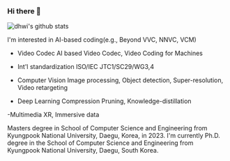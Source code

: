 ### Hi there 👋

![dhwi's github stats](https://github-readme-stats.vercel.app/api?username=dhwi96&show_icons=true)


I'm interested in AI-based coding(e.g., Beyond VVC, NNVC, VCM)

- Video Codec
AI based Video Codec, Video Coding for Machines

- Int'l standardization
ISO/IEC JTC1/SC29/WG3,4 

- Computer Vision
Image processing, Object detection, Super-resolution, Video retargeting

- Deep Learning Compression
Pruning, Knowledge-distillation

-Multimedia
XR, Immersive data

Masters degree in School of Computer Science and Engineering from Kyungpook National University, Daegu, Korea, in 2023. 
I'm currently Ph.D. degree in the School of Computer Science and Engineering from Kyungpook National University, Daegu, South Korea.
